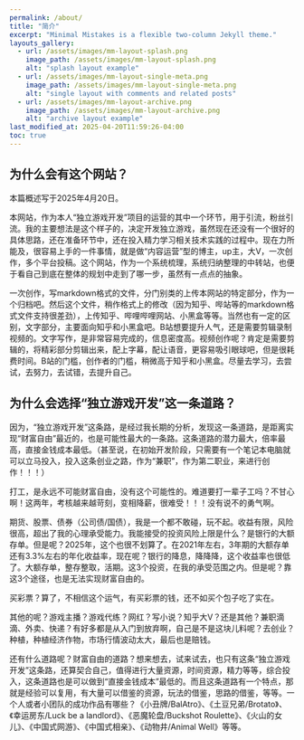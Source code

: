 ```yaml
---
permalink: /about/
title: "简介"
excerpt: "Minimal Mistakes is a flexible two-column Jekyll theme."
layouts_gallery:
  - url: /assets/images/mm-layout-splash.png
    image_path: /assets/images/mm-layout-splash.png
    alt: "splash layout example"
  - url: /assets/images/mm-layout-single-meta.png
    image_path: /assets/images/mm-layout-single-meta.png
    alt: "single layout with comments and related posts"
  - url: /assets/images/mm-layout-archive.png
    image_path: /assets/images/mm-layout-archive.png
    alt: "archive layout example"
last_modified_at: 2025-04-20T11:59:26-04:00
toc: true
---
```


## 为什么会有这个网站？

本篇概述写于2025年4月20日。



本网站，作为本人“独立游戏开发”项目的运营的其中一个环节，用于引流，粉丝引流。我的主要想法是这个样子的，决定开发独立游戏，虽然现在还没有一个很好的具体思路，还在准备环节中，还在投入精力学习相关技术实践的过程中。现在力所能及，很容易上手的一件事情，就是做“内容运营”型的博主，up主，大V，一次创作，多个平台投稿。这个网站，作为一个系统梳理，系统归纳整理的中转站，也便于看自己到底在整体的规划中走到了哪一步，虽然有一点点的抽象。



一次创作，写markdown格式的文件，分门别类的上传本网站的特定部分，作为一个归档吧。然后这个文件，稍作格式上的修改（因为知乎、哔站等的markdown格式文件支持很差劲），上传知乎、哔哩哔哩网站、小黑盒等等。当然也有一定的区别，文字部分，主要面向知乎和小黑盒吧。B站想要提升人气，还是需要剪辑录制视频的。文字写作，是非常容易完成的，信息密度高。视频创作呢？肯定是需要剪辑的，将精彩部分剪辑出来，配上字幕，配让语音，更容易吸引眼球吧，但是很耗费时间。B站的门槛，创作者的门槛，稍微高于知乎和小黑盒。尽量去学习，去尝试，去努力，去试错，去提升自己。



## 为什么会选择“独立游戏开发”这一条道路？

因为，“独立游戏开发”这条路，是经过我长期的分析，发现这一条道路，是距离实现“财富自由”最近的，也是可能性最大的一条路。这条道路的潜力最大，倍率最高，直接金钱成本最低。（甚至说，在初始开发阶段，只需要有一个笔记本电脑就可以立马投入，投入这条创业之路，作为“兼职”，作为第二职业，来进行创作！！！）



打工，是永远不可能财富自由，没有这个可能性的。难道要打一辈子工吗？不甘心啊！这两年，考核越来越苛刻，变相降薪，很难受！！！没有说不的勇气啊。



期货、股票、债券（公司债/国债），我是一个都不敢碰，玩不起。收益有限，风险很高，超出了我的心理承受能力。我能接受的投资风险上限是什么？是银行的大额存单。但是呢？2025年，这个也很不划算了。在2021年左右，3年期的大额存单还有3.3%左右的年化收益率，现在呢？银行的降息，降降降，这个收益率也很低了。大额存单，整存整取，活期。这3个投资，在我的承受范围之内。但是呢？靠这3个途径，也是无法实现财富自由的。



买彩票？算了，不相信这个运气，有买彩票的钱，还不如买个包子吃了实在。



其他的呢？游戏主播？游戏代练？网红？写小说？知乎大V？还是其他？兼职滴滴、外卖、快递？有好多都是从入门到放弃啊，自己是不是这块儿料呢？去创业？种植，种植经济作物，市场行情波动太大，最后也是赔钱。



还有什么道路呢？财富自由的道路？想来想去，试来试去，也只有这条“独立游戏开发”这条路，还算契合自己，值得进行大量资源，时间资源，精力等等，综合投入，这条道路也是可以做到“直接金钱成本”最低的。而且这条道路有一个特点，那就是经验可以复用，有大量可以借鉴的资源，玩法的借鉴，思路的借鉴，等等。一个人或者小团队的成功作品有哪些？《小丑牌/BalAtro》、《土豆兄弟/Brotato》、《幸运房东/Luck be a landlord》、《恶魔轮盘/Buckshot Roulette》、《火山的女儿》、《中国式网游》、《中国式相亲》、《动物井/Animal Well》等等。


